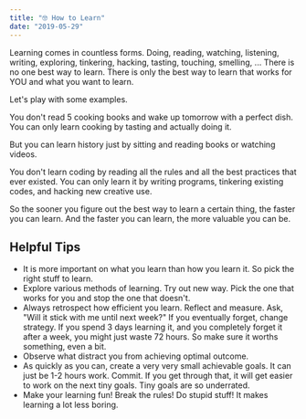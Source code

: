 ```yaml
---
title: "🤓 How to Learn"
date: "2019-05-29"
---
```


Learning comes in countless forms. Doing, reading, watching, listening, writing, exploring, tinkering, hacking, tasting, touching, smelling, ... There is no one best way to learn. There is only the best way to learn that works for YOU and what you want to learn.

Let's play with some examples. 

You don't read 5 cooking books and wake up tomorrow with a perfect dish. You can only learn cooking by tasting and actually doing it.

But you can learn history just by sitting and reading books or watching videos.

You don't learn coding by reading all the rules and all the best practices that ever existed. You can only learn it by writing programs, tinkering existing codes, and hacking new creative use.

So the sooner you figure out the best way to learn a certain thing, the faster you can learn. And the faster you can learn, the more valuable you can be.

## Helpful Tips
- It is more important on what you learn than how you learn it. So pick the right stuff to learn.
- Explore various methods of learning. Try out new way. Pick the one that works for you and stop the one that doesn't.
- Always retrospect how efficient you learn. Reflect and measure. Ask, "Will it stick with me until next week?" If you eventually forget, change strategy. If you spend 3 days learning it, and you completely forget it after a week, you might just waste 72 hours. So make sure it worths something, even a bit.
- Observe what distract you from achieving optimal outcome.
- As quickly as you can, create a very very small achievable goals. It can just be 1-2 hours work. Commit. If you get through that, it will get easier to work on the next tiny goals. Tiny goals are so underrated.
- Make your learning fun! Break the rules! Do stupid stuff! It makes learning a lot less boring.